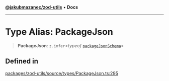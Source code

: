 [**@jakubmazanec/zod-utils**](../README.md) • **Docs**

---

# Type Alias: PackageJson

> **PackageJson**: `z.infer`\<_typeof_ [`packageJsonSchema`](../variables/packageJsonSchema.md)\>

## Defined in

[packages/zod-utils/source/types/PackageJson.ts:295](https://github.com/jakubmazanec/tools/blob/e8e1a063ee4a3ba5413ab6c19f760853c220a8ce/packages/zod-utils/source/types/PackageJson.ts#L295)
